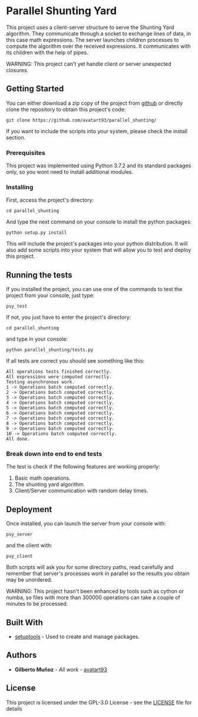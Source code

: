 # Parallel Shunting Yard

This project uses a client-server structure to serve the Shunting Yard algorithm. They communicate through a socket to 
exchange lines of data, in this case math expressions. The server launches children processes to compute the algorithm 
over the received expressions. It communicates with its children with the help of pipes.

WARNING: This project can't yet handle client or server unexpected closures.

## Getting Started

You can either download a zip copy of the project from [github](https://github.com/avatart93/parallel_shunting/) or
directly clone the repository to obtain this project's code:

```
git clone https://github.com/avatart93/parallel_shunting/
```

If you want to include the scripts into your system, please check the install section.

### Prerequisites

This project was implemented using Python 3.7.2 and its standard packages only, so you wont need to install additional 
modules.

### Installing

First, access the project's directory:

```
cd parallel_shunting
```

And type the next command on your console to install the python packages:

```
python setup.py install
```

This will include the project's packages into your python distribution. It will also add some scripts into your system
that will allow you to test and deploy this project.

## Running the tests

If you installed the project, you can use one of the commands to test the project from your console, just type:

```
psy_test
```

If not, you just have to enter the project's directory:

```
cd parallel_shunting
```

and type in your console:

```
python parallel_shunting/tests.py
```

If all tests are correct you should see something like this:

```
All operations tests finished correctly.
All expressions were computed correctly.
Testing asynchronous work.
1 -> Operations batch computed correctly.
2 -> Operations batch computed correctly.
3 -> Operations batch computed correctly.
4 -> Operations batch computed correctly.
5 -> Operations batch computed correctly.
6 -> Operations batch computed correctly.
7 -> Operations batch computed correctly.
8 -> Operations batch computed correctly.
9 -> Operations batch computed correctly.
10 -> Operations batch computed correctly.
All done.
```

### Break down into end to end tests

The test is check if the following features are working properly:

1. Basic math operations.
2. The shunting yard algorithm.
3. Client/Server communication with random delay times.

## Deployment

Once installed, you can launch the server from your console with:

```
psy_server
```

and the client with:

```
psy_client
```

Both scripts will ask you for some directory paths, read carefully and remember that server's processes work in 
parallel so the results you obtain may be unordered. 

WARNING: This project hasn't been enhanced by tools such as cython or numba, so files with more than 300000 operations
can take a couple of minutes to be processed.

## Built With

* [setuptools](https://pypi.org/project/setuptools/) - Used to create and manage packages.

## Authors

* **Gilberto Muñoz** - *All work* - [avatart93](https://github.com/avatart93/)

## License

This project is licensed under the GPL-3.0 License - see the [LICENSE](LICENSE) file for details

